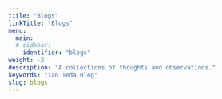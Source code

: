 ```yaml
---
title: "Blogs"
linkTitle: "Blogs"
menu:
  main:
  # sidebar:
    identifier: "blogs"
weight: -2
description: "A collections of thoughts and observations."
keywords: "Ian Teda Blog"
slug: blogs
---
```


